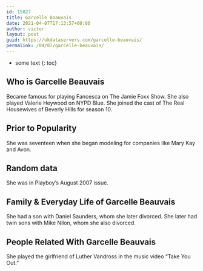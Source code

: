 ```yaml
---
id: 15827
title: Garcelle Beauvais
date: 2021-04-07T17:13:57+00:00
author: victor
layout: post
guid: https://ukdataservers.com/garcelle-beauvais/
permalink: /04/07/garcelle-beauvais/
---
```


* some text
{: toc}


## Who is Garcelle Beauvais



Became famous for playing Fancesca on The Jamie Foxx Show. She also played Valerie Heywood on NYPD Blue. She joined the cast of The Real Housewives of Beverly Hills for season 10. 

                
                
                
## Prior to Popularity



She was seventeen when she began modeling for companies like Mary Kay and Avon.

                
                
                
## Random data



She was in Playboy&#8217;s August 2007 issue.

                
                
                
## Family & Everyday Life of Garcelle Beauvais



She had a son with Daniel Saunders, whom she later divorced. She later had twin sons with Mike Nilon, whom she also divorced.

                
                
                
## People Related With Garcelle Beauvais



She played the girlfriend of Luther Vandross in the music video &#8220;Take You Out.&#8221;

                
              
            
          
          
          